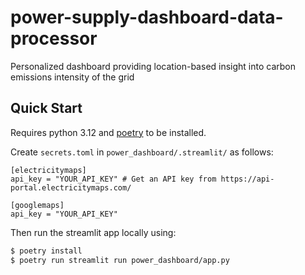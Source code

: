 # power-supply-dashboard-data-processor

Personalized dashboard providing location-based insight into carbon emissions intensity of the grid

## Quick Start

Requires python 3.12 and [poetry](https://python-poetry.org/docs/#installation) to be installed.

Create `secrets.toml` in `power_dashboard/.streamlit/` as follows:

```
[electricitymaps]
api_key = "YOUR_API_KEY" # Get an API key from https://api-portal.electricitymaps.com/

[googlemaps]
api_key = "YOUR_API_KEY"
```

Then run the streamlit app locally using:

```bash
$ poetry install
$ poetry run streamlit run power_dashboard/app.py
```